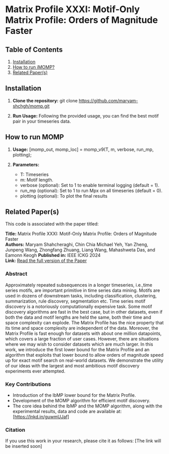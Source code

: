 # Matrix Profile XXXI: Motif-Only Matrix Profile: Orders of Magnitude Faster

## Table of Contents
1. [Installation](#installation)
2. [How to run iMOMP?](#usage)
3. [Related Paper(s)](#references)

## Installation

1. **Clone the repository:**
   git clone https://github.com/maryam-shchgh/momp.git

2. **Run Usage:**
   Following the provided usage, you can find the best motif pair in your timeseries data.

## How to run MOMP
1. **Usage:**
   [momp_out, momp_loc] = momp_v9(T, m, verbose, run_mp, plotting);
   
3. **Parameters:**
   - T: Timeseries
   - m: Motif length.
   - verbose (optional): Set to 1 to enable terminal logging (default = 1).
   - run_mp (optional): Set to 1 to run Mpx on all timeseries (default = 0).
   - plotting (optional): To plot the final results

## Related Paper(s)
This code is associated with the paper titled:

**Title:** Matrix Profile XXXI: Motif-Only Matrix Profile: Orders of Magnitude Faster  
**Authors:** Maryam Shahcheraghi, Chin Chia Michael Yeh, Yan Zheng, Junpeng Wang, Zhongfang Zhuang, Liang Wang, Mahashweta Das, and Eamonn Keogh
**Published in:** IEEE ICKG 2024  
**Link:** [Read the full version of the Paper](https://lnkd.in/guwmUJaf)

### Abstract
Approximately repeated subsequences in a longer timeseries, i.e.,time series motifs, are important primitive in time series data mining. Motifs are used in dozens of downstream tasks, including classification, clustering, summarization, rule discovery, segmentation etc. Time series motif discovery is a notoriously computationally expensive task. Some motif discovery algorithms are fast in the best case, but in other datasets, even if both the data and motif lengths are held the same, both their time and space complexity can explode. The Matrix Profile has the nice property that its time and space complexity are independent of the data. Moreover, the Matrix Profile is fast enough for datasets with about one million datapoints, which covers a large fraction of user cases. However, there are situations where we may wish to consider datasets which are much larger. In this work, we introduce the first lower bound for the Matrix Profile and an algorithm that exploits that lower bound to allow orders of magnitude speed up for exact motif search on real-world datasets. We demonstrate the utility of our ideas with the largest and most ambitious motif discovery experiments ever attempted.

### Key Contributions
- Introduction of the lbMP lower bound for the Matrix Profile.
- Development of the MOMP algorithm for efficient motif discovery.
- The core idea behind the lbMP and the MOMP algorithm, along with the experimental results, data and code are available at: [https://lnkd.in/guwmUJaf]

### Citation
If you use this work in your research, please cite it as follows: [The link will be inserted soon]
